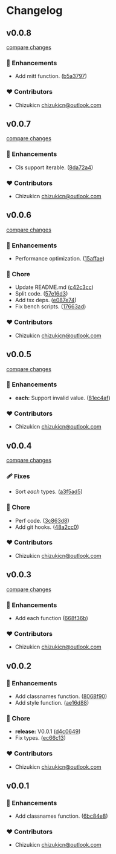 # Changelog


## v0.0.8

[compare changes](https://github.com/chizukicn/tslx/compare/v0.0.7...v0.0.8)


### 🚀 Enhancements

  - Add mitt function. ([b5a3797](https://github.com/chizukicn/tslx/commit/b5a3797))

### ❤️  Contributors

- Chizukicn <chizukicn@outlook.com>

## v0.0.7

[compare changes](https://github.com/chizukicn/tslx/compare/v0.0.6...v0.0.7)


### 🚀 Enhancements

  - Cls support iterable. ([8da72a4](https://github.com/chizukicn/tslx/commit/8da72a4))

### ❤️  Contributors

- Chizukicn <chizukicn@outlook.com>

## v0.0.6

[compare changes](https://github.com/chizukicn/tslx/compare/v0.0.5...v0.0.6)


### 🚀 Enhancements

  - Performance optimization. ([15affae](https://github.com/chizukicn/tslx/commit/15affae))

### 🏡 Chore

  - Update README.md ([c42c3cc](https://github.com/chizukicn/tslx/commit/c42c3cc))
  - Split code. ([57e16d3](https://github.com/chizukicn/tslx/commit/57e16d3))
  - Add tsx deps. ([e087e74](https://github.com/chizukicn/tslx/commit/e087e74))
  - Fix bench scripts. ([17663ad](https://github.com/chizukicn/tslx/commit/17663ad))

### ❤️  Contributors

- Chizukicn <chizukicn@outlook.com>

## v0.0.5

[compare changes](https://github.com/chizukicn/tslx/compare/v0.0.4...v0.0.5)


### 🚀 Enhancements

  - **each:** Support invalid value. ([81ec4af](https://github.com/chizukicn/tslx/commit/81ec4af))

### ❤️  Contributors

- Chizukicn <chizukicn@outlook.com>

## v0.0.4

[compare changes](https://github.com/chizukicn/tslx/compare/v0.0.3...v0.0.4)


### 🩹 Fixes

  - Sort *each* types. ([a3f5ad5](https://github.com/chizukicn/tslx/commit/a3f5ad5))

### 🏡 Chore

  - Perf code. ([3c863d8](https://github.com/chizukicn/tslx/commit/3c863d8))
  - Add git hooks. ([48a2cc0](https://github.com/chizukicn/tslx/commit/48a2cc0))

### ❤️  Contributors

- Chizukicn <chizukicn@outlook.com>

## v0.0.3

[compare changes](https://github.com/chizukicn/tslx/compare/v0.0.2...v0.0.3)


### 🚀 Enhancements

  - Add each function ([668f36b](https://github.com/chizukicn/tslx/commit/668f36b))

### ❤️  Contributors

- Chizukicn <chizukicn@outlook.com>

## v0.0.2


### 🚀 Enhancements

  - Add classnames function. ([8068f90](https://github.com/chizukicn/tslx/commit/8068f90))
  - Add style function. ([ae16d88](https://github.com/chizukicn/tslx/commit/ae16d88))

### 🏡 Chore

  - **release:** V0.0.1 ([d4c0649](https://github.com/chizukicn/tslx/commit/d4c0649))
  - Fix types. ([ec66c13](https://github.com/chizukicn/tslx/commit/ec66c13))

### ❤️  Contributors

- Chizukicn <chizukicn@outlook.com>

## v0.0.1


### 🚀 Enhancements

  - Add classnames function. ([6bc84e8](https://github.com/unjs/packageName/commit/6bc84e8))

### ❤️  Contributors

- Chizukicn <chizukicn@outlook.com>


